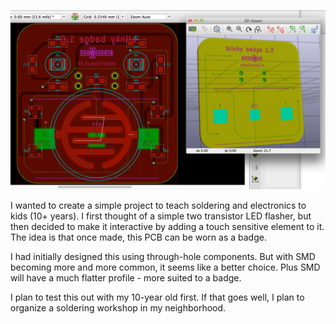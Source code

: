 ![PCB](bb1.png)

I wanted to create a simple project to teach soldering and electronics to kids (10+ years). I first thought of a simple two transistor LED flasher, but then decided to make it interactive by adding a touch sensitive element to it. The idea is that once made, this PCB can be worn as a badge.

I had initially designed this using through-hole components. But with SMD becoming more and more common, it seems like a better choice. Plus SMD will have a much flatter profile - more suited to a badge.

I plan to test this out with my 10-year old first. If that goes well, I plan to organize a soldering workshop in my neighborhood.
